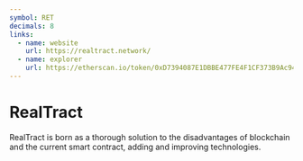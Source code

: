 ```yaml
---
symbol: RET
decimals: 8
links:
  - name: website
    url: https://realtract.network/
  - name: explorer
    url: https://etherscan.io/token/0xD7394087E1DBBE477FE4F1CF373B9Ac9459565fF
---
```


# RealTract

RealTract is born as a thorough solution to the disadvantages of blockchain and the current smart contract, adding and improving technologies.
